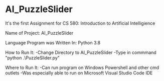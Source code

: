 # AI_PuzzleSlider
It's the first Assignment for CS 580: Introduction to Artificial Intelligience

Name of Project:
AI_PuzzleSlider

Language Program was Written In:
Python 3.8

How to Run It:
-Change Directory to AI_PuzzleSlider
-Type in commmand "python .\PuzzleSlider.py"

Where to Run It:
-Can run program on Windows Powershell and other cmd outlets
-Was especially able to run on Microsoft Visual Studio Code IDE
